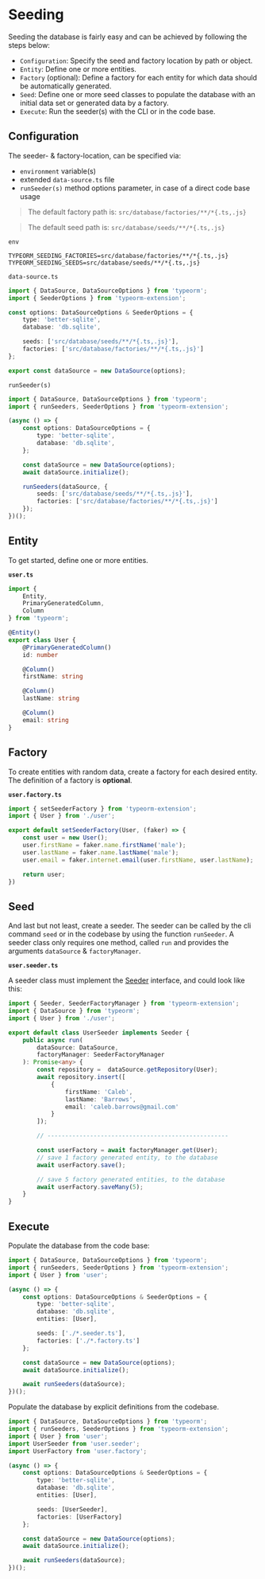 # Seeding

Seeding the database is fairly easy and can be achieved by following the steps below:
- `Configuration`: Specify the seed and factory location by path or object.
- `Entity`: Define one or more entities.
- `Factory` (optional): Define a factory for each entity for which data should be automatically generated.
- `Seed`: Define one or more seed classes to populate the database with an initial data set or generated data by a factory.
- `Execute`: Run the seeder(s) with the CLI or in the code base.

## Configuration

The seeder- & factory-location, can be specified via:
- `environment` variable(s)
- extended `data-source.ts` file
- `runSeeder(s)` method options parameter, in case of a direct code base usage

> The default factory path is: `src/database/factories/**/*{.ts,.js}`

> The default seed path is: `src/database/seeds/**/*{.ts,.js}`

`env`
```
TYPEORM_SEEDING_FACTORIES=src/database/factories/**/*{.ts,.js}
TYPEORM_SEEDING_SEEDS=src/database/seeds/**/*{.ts,.js}
```

`data-source.ts`

```typescript
import { DataSource, DataSourceOptions } from 'typeorm';
import { SeederOptions } from 'typeorm-extension';

const options: DataSourceOptions & SeederOptions = {
    type: 'better-sqlite',
    database: 'db.sqlite',

    seeds: ['src/database/seeds/**/*{.ts,.js}'],
    factories: ['src/database/factories/**/*{.ts,.js}']
};

export const dataSource = new DataSource(options);
```

`runSeeder(s)`

```typescript
import { DataSource, DataSourceOptions } from 'typeorm';
import { runSeeders, SeederOptions } from 'typeorm-extension';

(async () => {
    const options: DataSourceOptions = {
        type: 'better-sqlite',
        database: 'db.sqlite',
    };

    const dataSource = new DataSource(options);
    await dataSource.initialize();

    runSeeders(dataSource, {
        seeds: ['src/database/seeds/**/*{.ts,.js}'],
        factories: ['src/database/factories/**/*{.ts,.js}']
    });
})();
```

## Entity
To get started, define one or more entities.

**`user.ts`**
```typescript
import {
    Entity,
    PrimaryGeneratedColumn,
    Column
} from 'typeorm';

@Entity()
export class User {
    @PrimaryGeneratedColumn()
    id: number

    @Column()
    firstName: string

    @Column()
    lastName: string

    @Column()
    email: string
}
```

## Factory
To create entities with random data, create a factory for each desired entity.
The definition of a factory is **optional**.

**`user.factory.ts`**
```typescript
import { setSeederFactory } from 'typeorm-extension';
import { User } from './user';

export default setSeederFactory(User, (faker) => {
    const user = new User();
    user.firstName = faker.name.firstName('male');
    user.lastName = faker.name.lastName('male');
    user.email = faker.internet.email(user.firstName, user.lastName);

    return user;
})
```

## Seed
And last but not least, create a seeder. The seeder can be called by the cli command `seed` or in the codebase
by using the function `runSeeder`.
A seeder class only requires one method, called `run` and provides the arguments `dataSource` & `factoryManager`.

**`user.seeder.ts`**

A seeder class must implement the [Seeder](#seeder) interface, and could look like this:

```typescript
import { Seeder, SeederFactoryManager } from 'typeorm-extension';
import { DataSource } from 'typeorm';
import { User } from './user';

export default class UserSeeder implements Seeder {
    public async run(
        dataSource: DataSource,
        factoryManager: SeederFactoryManager
    ): Promise<any> {
        const repository =  dataSource.getRepository(User);
        await repository.insert([
            {
                firstName: 'Caleb',
                lastName: 'Barrows',
                email: 'caleb.barrows@gmail.com'
            }
        ]);

        // ---------------------------------------------------

        const userFactory = await factoryManager.get(User);
        // save 1 factory generated entity, to the database
        await userFactory.save();

        // save 5 factory generated entities, to the database
        await userFactory.saveMany(5);
    }
}
```

## Execute

Populate the database from the code base:

```typescript
import { DataSource, DataSourceOptions } from 'typeorm';
import { runSeeders, SeederOptions } from 'typeorm-extension';
import { User } from 'user';

(async () => {
    const options: DataSourceOptions & SeederOptions = {
        type: 'better-sqlite',
        database: 'db.sqlite',
        entities: [User],

        seeds: ['./*.seeder.ts'],
        factories: ['./*.factory.ts']
    };

    const dataSource = new DataSource(options);
    await dataSource.initialize();

    await runSeeders(dataSource);
})();
```

Populate the database by explicit definitions from the codebase.

```typescript
import { DataSource, DataSourceOptions } from 'typeorm';
import { runSeeders, SeederOptions } from 'typeorm-extension';
import { User } from 'user';
import UserSeeder from 'user.seeder';
import UserFactory from 'user.factory';

(async () => {
    const options: DataSourceOptions & SeederOptions = {
        type: 'better-sqlite',
        database: 'db.sqlite',
        entities: [User],

        seeds: [UserSeeder],
        factories: [UserFactory]
    };

    const dataSource = new DataSource(options);
    await dataSource.initialize();

    await runSeeders(dataSource);
})();
```
